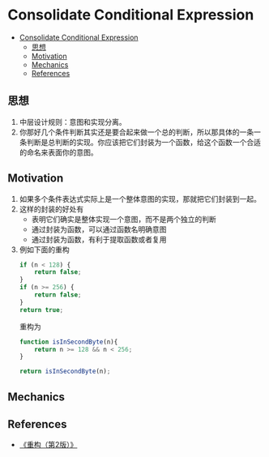 # Consolidate Conditional Expression


<!-- TOC -->

- [Consolidate Conditional Expression](#consolidate-conditional-expression)
    - [思想](#思想)
    - [Motivation](#motivation)
    - [Mechanics](#mechanics)
    - [References](#references)

<!-- /TOC -->


## 思想
1. 中层设计规则：意图和实现分离。
2. 你那好几个条件判断其实还是要合起来做一个总的判断，所以那具体的一条一条判断是总判断的实现。你应该把它们封装为一个函数，给这个函数一个合适的命名来表面你的意图。


## Motivation
1. 如果多个条件表达式实际上是一个整体意图的实现，那就把它们封装到一起。
2. 这样的封装的好处有
    * 表明它们确实是整体实现一个意图，而不是两个独立的判断
    * 通过封装为函数，可以通过函数名明确意图
    * 通过封装为函数，有利于提取函数或者复用
3. 例如下面的重构
    ```js
    if (n < 128) {
        return false;
    }
    if (n >= 256) {
        return false;
    }
    return true;
    ```
    重构为
    ```js
    function isInSecondByte(n){
        return n >= 128 && n < 256;
    }

    return isInSecondByte(n);
    ```


## Mechanics


## References
* [《重构（第2版）》](https://book.douban.com/subject/33400354/)
